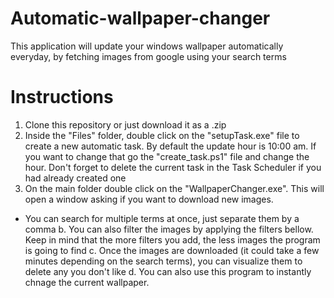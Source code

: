 # Automatic-wallpaper-changer
This application will update your windows wallpaper automatically everyday, by fetching images from google using your search terms

# Instructions

1. Clone this repository or just download it as a .zip
2. Inside the "Files" folder, double click on the "setupTask.exe" file to create a new automatic task. By default the update hour is 10:00 am. If you want to change that go the "create_task.ps1" file and change the hour. Don't forget to delete the current task in the Task Scheduler if you had already created one
3. On the main folder double click on the "WallpaperChanger.exe". This will open a window asking if you want to download new images. 
* You can search for multiple terms at once, just separate them by a comma
  b. You can also filter the images by applying the filters bellow. Keep in mind that the more filters you add, the less images the program is going to find
  c. Once the images are downloaded (it could take a few minutes depending on the search terms), you can visualize them to delete any you don't like
  d. You can also use this program to instantly chnage the current wallpaper.
  
